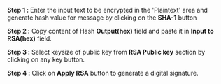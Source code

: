 **Step 1 :** Enter the input text to be encrypted in the 'Plaintext' area and generate hash value for message by clicking on the **SHA-1** button

**Step 2 :** Copy content of Hash **Output(hex)** field and paste it in **Input to RSA(hex)** field.

**Step 3 :** Select keysize of public key from **RSA Public key** section by clicking on any key button.

**Step 4 :** Click on **Apply RSA** button to generate a digital signature. 